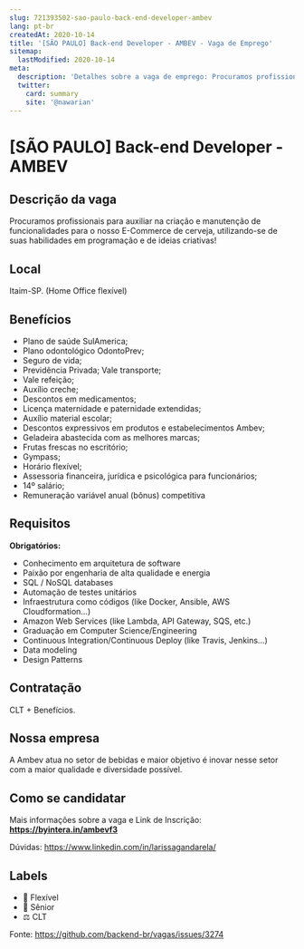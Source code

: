 ```yaml
---
slug: 721393502-sao-paulo-back-end-developer-ambev
lang: pt-br
createdAt: 2020-10-14
title: '[SÃO PAULO] Back-end Developer - AMBEV - Vaga de Emprego'
sitemap:
  lastModified: 2020-10-14
meta:
  description: 'Detalhes sobre a vaga de emprego: Procuramos profissionais para auxiliar na criação e manutenção de funcionalidades para o nosso E-Commerce de cerveja, utilizando-se de suas habilidades em programação e de ideias criativas!'
  twitter:
    card: summary
    site: '@nawarian'
---
```


# [SÃO PAULO] Back-end Developer - AMBEV

## Descrição da vaga

Procuramos profissionais para auxiliar na criação e manutenção de funcionalidades para o nosso E-Commerce de cerveja, utilizando-se de suas habilidades em programação e de ideias criativas!

## Local

Itaim-SP. (Home Office flexível) 

## Benefícios

- Plano de saúde SulAmerica;
- Plano odontológico OdontoPrev;
- Seguro de vida;
- Previdência Privada;
Vale transporte;
- Vale refeição;
- Auxílio creche;
- Descontos em medicamentos;
- Licença maternidade e paternidade extendidas;
- Auxílio material escolar;
- Descontos expressivos em produtos e estabelecimentos Ambev;
- Geladeira abastecida com as melhores marcas;
- Frutas frescas no escritório;
- Gympass;
- Horário flexível;
- Assessoria financeira, jurídica e psicológica para funcionários;
- 14º salário;
- Remuneração variável anual (bônus) competitiva

## Requisitos

**Obrigatórios:**

- Conhecimento em arquitetura de software
- Paixão por engenharia de alta qualidade e energia
- SQL / NoSQL databases
- Automação de testes unitários
- Infraestrutura como códigos (like Docker, Ansible, AWS Cloudformation…)
- Amazon Web Services (like Lambda, API Gateway, SQS, etc.)
- Graduação em Computer Science/Engineering
- Continuous Integration/Continuous Deploy (like Travis, Jenkins…)
- Data modeling
- Design Patterns

## Contratação

CLT + Benefícios. 

## Nossa empresa

A Ambev atua no setor de bebidas e maior objetivo é inovar nesse setor com a maior qualidade e diversidade possível.

## Como se candidatar

Mais informações sobre a vaga e Link de Inscrição:
**https://byintera.in/ambevf3**

Dúvidas:
https://www.linkedin.com/in/larissagandarela/

## Labels

- 🏢 Flexível
- 👴 Sênior
- ⚖️ CLT


Fonte: https://github.com/backend-br/vagas/issues/3274